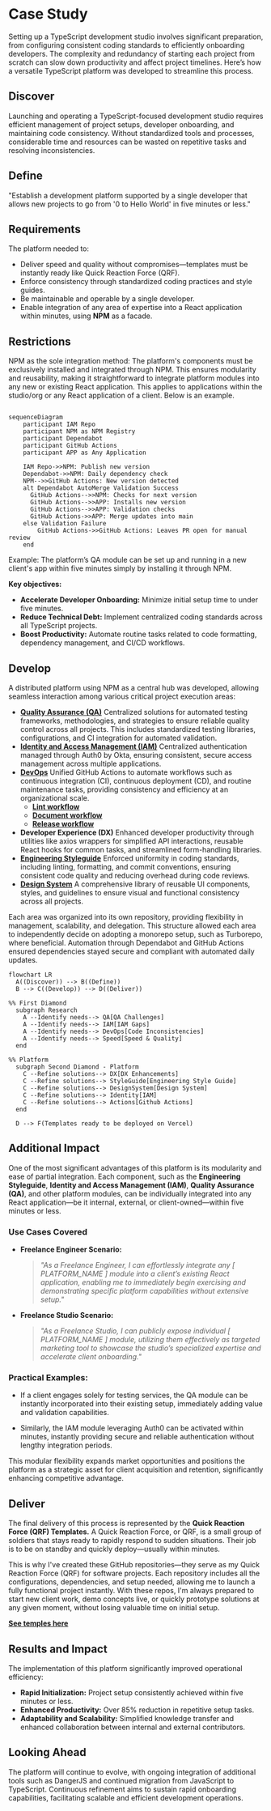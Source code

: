 # Case Study

Setting up a TypeScript development studio involves significant preparation, from configuring
consistent coding standards to efficiently onboarding developers. The complexity and redundancy of
starting each project from scratch can slow down productivity and affect project timelines. Here’s
how a versatile TypeScript platform was developed to streamline this process.

## Discover

Launching and operating a TypeScript-focused development studio requires efficient management of
project setups, developer onboarding, and maintaining code consistency. Without standardized tools
and processes, considerable time and resources can be wasted on repetitive tasks and resolving
inconsistencies.

## Define

"Establish a development platform supported by a single developer that allows new projects to go
from '0 to Hello World' in five minutes or less."

## Requirements

The platform needed to:

- Deliver speed and quality without compromises—templates must be instantly ready like Quick
  Reaction Force (QRF).
- Enforce consistency through standardized coding practices and style guides.
- Be maintainable and operable by a single developer.
- Enable integration of any area of expertise into a React application within minutes, using **NPM**
  as a facade.

## Restrictions

NPM as the sole integration method: The platform's components must be exclusively installed and
integrated through NPM. This ensures modularity and reusability, making it straightforward to
integrate platform modules into any new or existing React application. This applies to applications
within the studio/org or any React application of a client. Below is an example.

```mermaid

sequenceDiagram
    participant IAM Repo
    participant NPM as NPM Registry
    participant Dependabot
    participant GitHub Actions
    participant APP as Any Application

    IAM Repo->>NPM: Publish new version
    Dependabot->>NPM: Daily dependency check
    NPM-->>GitHub Actions: New version detected
    alt Dependabot AutoMerge Validation Success
      GitHub Actions-->>NPM: Checks for next version
      GitHub Actions-->>APP: Installs new version
      GitHub Actions-->>APP: Validation checks
      GitHub Actions->>APP: Merge updates into main
    else Validation Failure
        GitHub Actions->>GitHub Actions: Leaves PR open for manual review
    end
```

Example: The platform’s QA module can be set up and running in a new client's app within five
minutes simply by installing it through NPM.

**Key objectives:**

- **Accelerate Developer Onboarding:** Minimize initial setup time to under five minutes.
- **Reduce Technical Debt:** Implement centralized coding standards across all TypeScript projects.
- **Boost Productivity:** Automate routine tasks related to code formatting, dependency management,
  and CI/CD workflows.

## Develop

A distributed platform using NPM as a central hub was developed, allowing seamless interaction among
various critical project execution areas:

- **[Quality Assurance (QA)](https://kurocado-studio.github.io/qa)** Centralized solutions for
  automated testing frameworks, methodologies, and strategies to ensure reliable quality control
  across all projects. This includes standardized testing libraries, configurations, and CI
  integration for automated validation.
- **[Identity and Access Management (IAM)](https://kurocado-studio.github.io/iam)** Centralized
  authentication managed through Auth0 by Okta, ensuring consistent, secure access management across
  multiple applications.
- **[DevOps](https://kurocado-studio.github.io/dev-ops)** Unified GitHub Actions to automate
  workflows such as continuous integration (CI), continuous deployment (CD), and routine maintenance
  tasks, providing consistency and efficiency at an organizational scale.
  - [**Lint workflow**](https://kurocado-studio.github.io/dev-ops/lint.html)
  - [**Document workflow**](https://kurocado-studio.github.io/dev-ops/document.html)
  - [**Release workflow**](https://kurocado-studio.github.io/dev-ops/release.html)
- **Developer Experience (DX)** Enhanced developer productivity through utilities like axios
  wrappers for simplified API interactions, reusable React hooks for common tasks, and streamlined
  form-handling libraries.
- **[Engineering Styleguide](https://kurocado-studio.github.io/styleguide)** Enforced uniformity in
  coding standards, including linting, formatting, and commit conventions, ensuring consistent code
  quality and reducing overhead during code reviews.
- **[Design System](https://kurocado-studio.github.io/design-system)** A comprehensive library of
  reusable UI components, styles, and guidelines to ensure visual and functional consistency across
  all projects.

Each area was organized into its own repository, providing flexibility in management, scalability,
and delegation. This structure allowed each area to independently decide on adopting a monorepo
setup, such as Turborepo, where beneficial. Automation through Dependabot and GitHub Actions ensured
dependencies stayed secure and compliant with automated daily updates.

```mermaid
flowchart LR
  A((Discover)) --> B((Define))
  B --> C((Develop)) --> D((Deliver))

%% First Diamond
  subgraph Research
    A --Identify needs--> QA[QA Challenges]
    A --Identify needs--> IAM[IAM Gaps]
    A --Identify needs--> DevOps[Code Inconsistencies]
    A --Identify needs--> Speed[Speed & Quality]
  end

%% Platform
  subgraph Second Diamond - Platform
    C --Refine solutions--> DX[DX Enhancements]
    C --Refine solutions--> StyleGuide[Engineering Style Guide]
    C --Refine solutions--> DesignSystem[Design System]
    C --Refine solutions--> Identity[IAM]
    C --Refine solutions--> Actions[Github Actions]
  end

  D --> F(Templates ready to be deployed on Vercel)

```

## Additional Impact

One of the most significant advantages of this platform is its modularity and ease of partial
integration. Each component, such as the **Engineering Styleguide**, **Identity and Access
Management (IAM)**, **Quality Assurance (QA)**, and other platform modules, can be individually
integrated into any React application—be it internal, external, or client-owned—within five minutes
or less.

### Use Cases Covered

- **Freelance Engineer Scenario:**

  > _"As a Freelance Engineer, I can effortlessly integrate any [ PLATFORM_NAME ] module into a
  > client’s existing React application, enabling me to immediately begin exercising and
  > demonstrating specific platform capabilities without extensive setup."_

- **Freelance Studio Scenario:**

  > _"As a Freelance Studio, I can publicly expose individual [ PLATFORM_NAME ] module, utilizing
  > them effectively as targeted marketing tool to showcase the studio’s specialized expertise and
  > accelerate client onboarding."_

### Practical Examples:

- If a client engages solely for testing services, the QA module can be instantly incorporated into
  their existing setup, immediately adding value and validation capabilities.

- Similarly, the IAM module leveraging Auth0 can be activated within minutes, instantly providing
  secure and reliable authentication without lengthy integration periods.

This modular flexibility expands market opportunities and positions the platform as a strategic
asset for client acquisition and retention, significantly enhancing competitive advantage.

## Deliver

The final delivery of this process is represented by the **Quick Reaction Force (QRF) Templates.** A
Quick Reaction Force, or QRF, is a small group of soldiers that stays ready to rapidly respond to
sudden situations. Their job is to be on standby and quickly deploy—usually within minutes.

This is why I've created these GitHub repositories—they serve as my Quick Reaction Force (QRF) for
software projects. Each repository includes all the configurations, dependencies, and setup needed,
allowing me to launch a fully functional project instantly. With these repos, I'm always prepared to
start new client work, demo concepts live, or quickly prototype solutions at any given moment,
without losing valuable time on initial setup.

**[See temples here](Templates.md)**

## Results and Impact

The implementation of this platform significantly improved operational efficiency:

- **Rapid Initialization:** Project setup consistently achieved within five minutes or less.
- **Enhanced Productivity:** Over 85% reduction in repetitive setup tasks.
- **Adaptability and Scalability:** Simplified knowledge transfer and enhanced collaboration between
  internal and external contributors.

## Looking Ahead

The platform will continue to evolve, with ongoing integration of additional tools such as DangerJS
and continued migration from JavaScript to TypeScript. Continuous refinement aims to sustain rapid
onboarding capabilities, facilitating scalable and efficient development operations.
